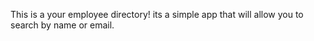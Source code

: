 This is a your employee directory! its a simple app that will allow you to search by name or email. 

